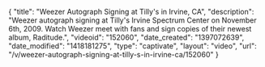 {
    "title": "Weezer Autograph Signing at Tilly's in Irvine, CA",
    "description": "Weezer autograph signing at Tilly's Irvine Spectrum Center on November 6th, 2009. Watch Weezer meet with fans and sign copies of their newest album, Raditude.",
    "videoid": "152060",
    "date_created": "1397072639",
    "date_modified": "1418181275",
    "type": "captivate",
    "layout": "video",
    "url": "\/v\/weezer-autograph-signing-at-tilly-s-in-irvine-ca\/152060"
}